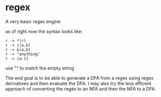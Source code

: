 # regex
A very basic regex engine

as of right now the syntax looks like:
```
r -> *(r)
r -> |(a,b)
r -> &(a,b)
r -> "anything"
r -> [a-z]
```
use "" to match the empty string


The end goal is to be able to generate a DFA from a regex using regex derivatives and then evaluate the DFA. I may also try the less efficent approach of converting the regex to an NFA and then the NFA to a DFA. 